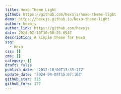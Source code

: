 ```yaml
---
title: Hexo Theme Light
github: https://github.com/hexojs/hexo-theme-light
demo: https://hexojs.github.io/hexo-theme-light
author: hexojs
author_link: https://github.com/hexojs
date: 2024-02-18T10:58:25.654Z
description: A simple theme for Hexo
ssg:
  - Hexo
css: []
cms: []
category: []
draft: false
publish_date: '2012-10-06T13:35:17Z'
update_date: '2024-04-08T15:07:16Z'
github_star: 315
github_fork: 177
---
```

